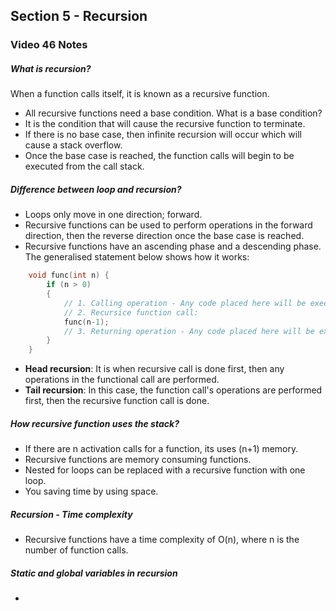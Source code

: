 ## Section 5 - Recursion

### Video 46 Notes

##### What is recursion?
When a function calls itself, it is known as a recursive function.
- All recursive functions need a base condition. What is a base condition?
- It is the condition that will cause the recursive function to terminate.
- If there is no base case, then infinite recursion will occur which will cause a stack overflow.
- Once the base case is reached, the function calls will begin to be executed from the call stack.
  
##### Difference between loop and recursion?
- Loops only move in one direction; forward.
- Recursive functions can be used to perform operations in the forward direction, then the reverse direction once the base case is reached.
- Recursive functions have an ascending phase and a descending phase. The generalised statement below shows how it works:

```C
    void func(int n) {
        if (n > 0)
        {
            // 1. Calling operation - Any code placed here will be executed at call time
            // 2. Recursice function call:
            func(n-1);
            // 3. Returning operation - Any code placed here will be executed once returning from the recursive function call.
        }
    }
```

- __Head recursion__: It is when recursive call is done first, then any operations in the functional call are performed.
- __Tail recursion__: In this case, the function call's operations are performed first, then the recursive function call is done.
 
##### How recursive function uses the stack?
- If there are n activation calls for a function, its uses (n+1) memory.
- Recursive functions are memory consuming functions.
- Nested for loops can be replaced with a recursive function with one loop.
- You saving time by using space.

##### Recursion - Time complexity
- Recursive functions have a time complexity of O(n), where n is the number of function calls.

##### Static and global variables in recursion
-  
